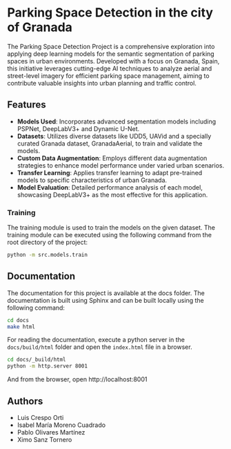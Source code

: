 # Parking Space Detection in the city of Granada

The Parking Space Detection Project is a comprehensive exploration into applying deep learning models for the semantic segmentation of parking spaces in urban environments. Developed with a focus on Granada, Spain, this initiative leverages cutting-edge AI techniques to analyze aerial and street-level imagery for efficient parking space management, aiming to contribute valuable insights into urban planning and traffic control.

## Features

- **Models Used**: Incorporates advanced segmentation models including PSPNet, DeepLabV3+ and Dynamic U-Net.
- **Datasets**: Utilizes diverse datasets like UDD5, UAVid and a specially curated Granada dataset, GranadaAerial, to train and validate the models.
- **Custom Data Augmentation**: Employs different data augmentation strategies to enhance model performance under varied urban scenarios.
- **Transfer Learning**: Applies transfer learning to adapt pre-trained models to specific characteristics of urban Granada.
- **Model Evaluation**: Detailed performance analysis of each model, showcasing DeepLabV3+ as the most effective for this application.

### Training

The training module is used to train the models on the given dataset. The training module can be executed using the following command from the root directory of the project:

```bash
python -m src.models.train
```

## Documentation

The documentation for this project is available at the docs folder. The documentation is built using Sphinx and can be built locally using the following command:

```bash
cd docs
make html
```

For reading the documentation, execute a python server in the `docs/build/html` folder and open the `index.html` file in a browser.

```bash
cd docs/_build/html
python -m http.server 8001
```

And from the browser, open http://localhost:8001

## Authors

-  Luis Crespo Orti
-  Isabel María Moreno Cuadrado
-  Pablo Olivares Martínez
-  Ximo Sanz Tornero
